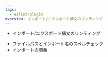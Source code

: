 ```yaml
---
tags:
  - eslint/plugin
overview: インポート/エクスポート構文のリンティング
---
```

- インポート/エクスポート構文のリンティング
* ファイルパスとインポート名のスペルチェック
* インポートの順番